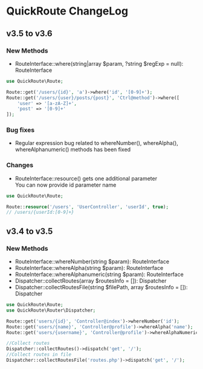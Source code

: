 # QuickRoute ChangeLog

## v3.5 to v3.6
### New Methods
- RouteInterface::where(string|array $param, ?string $regExp = null): RouteInterface

```php
use QuickRoute\Route;

Route::get('/users/{id}', 'a')->where('id', '[0-9]+');
Route::get('/users/{user}/posts/{post}', 'Ctrl@method')->where([
    'user' => '[a-zA-Z]+',
    'post' => '[0-9]+'
]);
```

### Bug fixes
- Regular expression bug related to whereNumber(), whereAlpha(), whereAlphanumeric() methods has been fixed

### Changes
- RouteInterface::resource() gets one additional parameter
<br/> You can now provide id parameter name

```php
use QuickRoute\Route;

Route::resource('/users', 'UserController', 'userId', true);
// /users/{userId:[0-9]+}
```

## v3.4 to v3.5
### New Methods
- RouteInterface::whereNumber(string $param): RouteInterface
- RouteInterface::whereAlpha(string $param): RouteInterface
- RouteInterface::whereAlphanumeric(string $param): RouteInterface
- Dispatcher::collectRoutes(array $routesInfo = []): Dispatcher
- Dispatcher::collectRoutesFile(string $filePath, array $routesInfo = []): Dispatcher

```php
use QuickRoute\Route;
use QuickRoute\Router\Dispatcher;

Route::get('users/{id}', 'Controller@index')->whereNumber('id');
Route::get('users/{name}', 'Controller@profile')->whereAlpha('name');
Route::get('users/{username}', 'Controller@profile')->whereAlphaNumeric('username');

//Collect routes
Dispatcher::collectRoutes()->dispatch('get', '/');
//Collect routes in file
Dispatcher::collectRoutesFile('routes.php')->dispatch('get', '/');
```